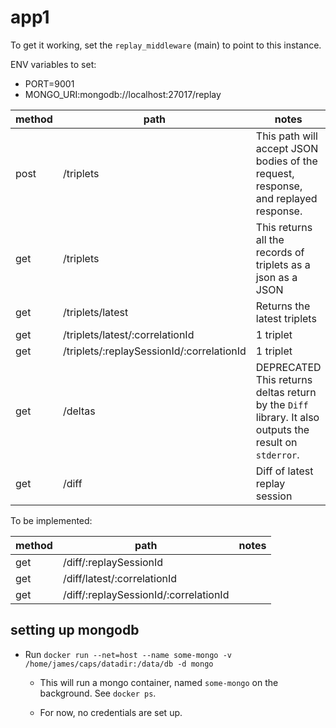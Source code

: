 # app1

To get it working, set the `replay_middleware` (main) to point to this instance.

ENV variables to set:

- PORT=9001
- MONGO_URI:mongodb://localhost:27017/replay

| method | path                                      | notes                                                                                                  |
| ------ | ----------------------------------------- | ------------------------------------------------------------------------------------------------------ |
| post   | /triplets                                 | This path will accept JSON bodies of the request, response, and replayed response.                     |
| get    | /triplets                                 | This returns all the records of triplets as a json as a JSON                                           |
| get    | /triplets/latest                          | Returns the latest triplets                                                                            |
| get    | /triplets/latest/:correlationId           | 1 triplet                                                                                              |
| get    | /triplets/:replaySessionId/:correlationId | 1 triplet                                                                                              |
| get    | /deltas                                   | DEPRECATED This returns deltas return by the `Diff` library. It also outputs the result on `stderror`. |
| get    | /diff                                     | Diff of latest replay session                                                                          |

To be implemented:

| method | path                                  | notes |
| ------ | ------------------------------------- | ----- |
| get    | /diff/:replaySessionId                |       |
| get    | /diff/latest/:correlationId           |       |
| get    | /diff/:replaySessionId/:correlationId |       |

## setting up mongodb

- Run `docker run --net=host --name some-mongo -v /home/james/caps/datadir:/data/db -d mongo`

  - This will run a mongo container, named `some-mongo` on the background. See `docker ps`.

  - For now, no credentials are set up.
